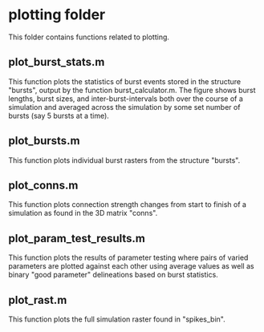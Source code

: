# plotting folder
This folder contains functions related to plotting.

## plot_burst_stats.m
This function plots the statistics of burst events stored in the structure "bursts", output by the function burst_calculator.m. The figure shows burst lengths, burst sizes, and inter-burst-intervals both over the course of a simulation and averaged across the simulation by some set number of bursts (say 5 bursts at a time).

## plot_bursts.m
This function plots individual burst rasters from the structure "bursts".

## plot_conns.m
This function plots connection strength changes from start to finish of a simulation as found in the 3D matrix "conns".

## plot_param_test_results.m
This function plots the results of parameter testing where pairs of varied parameters are plotted against each other using average values as well as binary "good parameter" delineations based on burst statistics.

## plot_rast.m
This function plots the full simulation raster found in "spikes_bin".